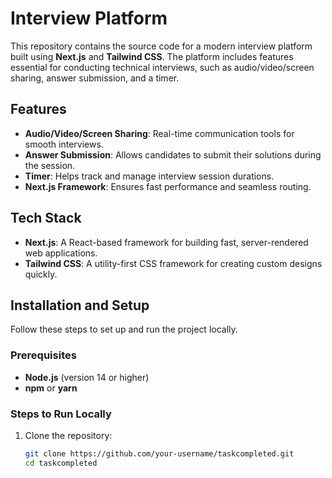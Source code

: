 # Interview Platform

This repository contains the source code for a modern interview platform built using **Next.js** and **Tailwind CSS**. The platform includes features essential for conducting technical interviews, such as audio/video/screen sharing, answer submission, and a timer.

## Features

- **Audio/Video/Screen Sharing**: Real-time communication tools for smooth interviews.
- **Answer Submission**: Allows candidates to submit their solutions during the session.
- **Timer**: Helps track and manage interview session durations.
- **Next.js Framework**: Ensures fast performance and seamless routing.

## Tech Stack

- **Next.js**: A React-based framework for building fast, server-rendered web applications.
- **Tailwind CSS**: A utility-first CSS framework for creating custom designs quickly.

## Installation and Setup

Follow these steps to set up and run the project locally.

### Prerequisites

- **Node.js** (version 14 or higher)
- **npm** or **yarn**

### Steps to Run Locally

1. Clone the repository:
   ```bash
   git clone https://github.com/your-username/taskcompleted.git
   cd taskcompleted
